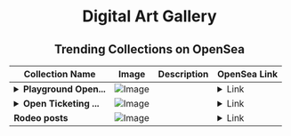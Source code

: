 <div align="center">

# Digital Art Gallery

## Trending Collections on OpenSea

| Collection Name                       | Image                                                                                     | Description                       | OpenSea Link                                                                                          |
|---------------------------------------|-------------------------------------------------------------------------------------------|-----------------------------------|--------------------------------------------------------------------------------------------------------|
| **<details><summary>Playground Open...</summary>Playground Open Ticketing Ecosystem Event 12819</details>** | ![Image](https://i.seadn.io/s/raw/files/ad4b567b5e819f5eb9dc8588aeb6896f.png?w=500&auto=format?w=200&auto=format) |  | <details><summary>Link</summary>[Playground Open Ticketing Ecosystem Event 12819](https://opensea.io/collection/playground-open-ticketing-ecosystem-event-12819)</details> |
| **<details><summary>Open Ticketing ...</summary>Open Ticketing Ecosystem Event 10629</details>** | ![Image](https://i.seadn.io/s/raw/files/ad4b567b5e819f5eb9dc8588aeb6896f.png?w=500&auto=format?w=200&auto=format) |  | <details><summary>Link</summary>[Open Ticketing Ecosystem Event 10629](https://opensea.io/collection/open-ticketing-ecosystem-event-10629)</details> |
| **Rodeo posts** | ![Image](https://i.seadn.io/s/raw/files/fee556afed192acc0eef2d4c519790e8.jpg?w=500&auto=format?w=200&auto=format) |  | <details><summary>Link</summary>[Rodeo posts](https://opensea.io/collection/rodeo-posts-10130)</details> |

</div>